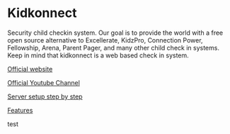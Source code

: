 Kidkonnect
==========

Security child checkin system. Our goal is to provide the world with a free open source alternative to Excellerate, KidzPro, Connection Power, Fellowship, Arena, Parent Pager, and many other child check in systems. Keep in mind that kidkonnect is a web based check in system.

[Official website](http://www.kidkonnect.org/)

[Official Youtube Channel](https://www.youtube.com/channel/UCJxtD7a5AVFEQyRIQycF8mw)

[Server setup step by step](https://github.com/Kidkonnect/Kidkonnect/wiki/ServerSetup/)

[Features](https://github.com/Kidkonnect/Kidkonnect/wiki/Features/)

test